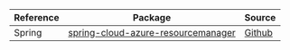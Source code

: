 | Reference | Package | Source |
|---|---|---|
|Spring|[spring-cloud-azure-resourcemanager](https://repo1.maven.org/maven2/com/azure/spring/spring-cloud-azure-resourcemanager)|[Github](https://github.com/Azure/azure-sdk-for-java)|
